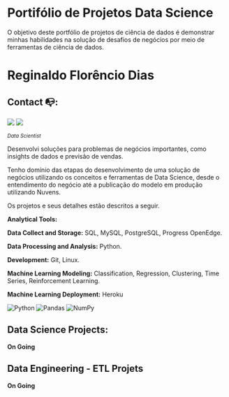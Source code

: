 # Portifólio de Projetos Data Science
O objetivo deste portfólio de projetos de ciência de dados é demonstrar minhas habilidades na solução de desafios de negócios por meio de ferramentas de ciência de dados.



# Reginaldo Florêncio Dias
## Contact :mailbox_with_no_mail::

  [<img src="https://img.shields.io/badge/linkedin-%230077B5.svg?&style=for-the-badge&logo=linkedin&logoColor=white" />](https://www.linkedin.com/in/reginaldoflorenciodias/) [<img src = "https://img.shields.io/badge/instagram-%23E4405F.svg?&style=for-the-badge&logo=instagram&logoColor=white">](https://www.instagram.com/reginaldo_f_dias/) 

<sub>*Data Scientist*</sub>

Desenvolvi soluções para problemas de negócios importantes, como insights de dados e previsão de vendas. 

Tenho domínio das etapas do desenvolvimento de uma solução de negócios utilizando os conceitos e ferramentas de Data Science, desde o entendimento do negócio até a publicação do modelo em produção utilizando Nuvens.

Os projetos e seus detalhes estão descritos  a seguir.

**Analytical Tools:**

**Data Collect and Storage:** SQL, MySQL, PostgreSQL, Progress OpenEdge.

**Data Processing and Analysis:** Python.

**Development:** Git, Linux.

**Machine Learning Modeling:** Classification, Regression, Clustering, Time Series, Reinforcement Learning.

**Machine Learning Deployment:** Heroku

<img alt="Python" src="https://img.shields.io/badge/python-%2314354C.svg?style=for-the-badge&logo=python&logoColor=white"/> <img alt="Pandas" src="https://img.shields.io/badge/pandas-%23150458.svg?style=for-the-badge&logo=pandas&logoColor=white" /> <img alt="NumPy" src="https://img.shields.io/badge/numpy-%23013243.svg?style=for-the-badge&logo=numpy&logoColor=white" />



## Data Science Projects:
**On Going**



## Data Engineering - ETL Projets

**On Going**
